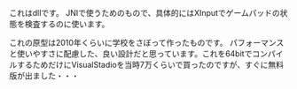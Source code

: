 これはdllです。
JNIで使うためのもので、具体的にはXInputでゲームパッドの状態を検査するのに使います。

これの原型は2010年くらいに学校をさぼって作ったものです。
パフォーマンスと使いやすさに配慮した、良い設計だと思っています。これを64bitでコンパイルするためだけにVisualStadioを当時7万くらいで買ったのですが、すぐに無料版が出ました・・・
